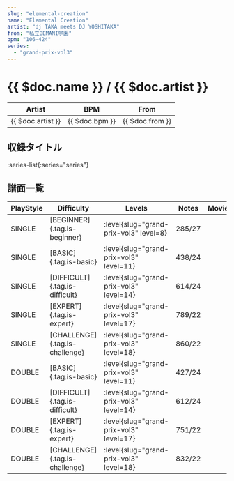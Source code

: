 ```yaml
---
slug: "elemental-creation"
name: "Elemental Creation"
artist: "dj TAKA meets DJ YOSHITAKA"
from: "私立BEMANI学園"
bpm: "106-424"
series:
  - "grand-prix-vol3"
---
```


# {{ $doc.name }} / {{ $doc.artist }}

|Artist|BPM|From|
|------|---|----|
|{{ $doc.artist }}|{{ $doc.bpm }}|{{ $doc.from }}|

## 収録タイトル

:series-list{:series="series"}

## 譜面一覧

|PlayStyle|Difficulty|Levels|Notes|Movie|
|---------|----------|------|-----|-----|
|SINGLE|[BEGINNER]{.tag.is-beginner}|<div class="field is-grouped is-grouped-multiline"> :level{slug="grand-prix-vol3" level=8}</div>|285/27||
|SINGLE|[BASIC]{.tag.is-basic}|<div class="field is-grouped is-grouped-multiline"> :level{slug="grand-prix-vol3" level=11}</div>|438/24||
|SINGLE|[DIFFICULT]{.tag.is-difficult}|<div class="field is-grouped is-grouped-multiline"> :level{slug="grand-prix-vol3" level=14}</div>|614/24||
|SINGLE|[EXPERT]{.tag.is-expert}|<div class="field is-grouped is-grouped-multiline"> :level{slug="grand-prix-vol3" level=17}</div>|789/22||
|SINGLE|[CHALLENGE]{.tag.is-challenge}|<div class="field is-grouped is-grouped-multiline"> :level{slug="grand-prix-vol3" level=18}</div>|860/22||
|DOUBLE|[BASIC]{.tag.is-basic}|<div class="field is-grouped is-grouped-multiline"> :level{slug="grand-prix-vol3" level=11}</div>|427/24||
|DOUBLE|[DIFFICULT]{.tag.is-difficult}|<div class="field is-grouped is-grouped-multiline"> :level{slug="grand-prix-vol3" level=14}</div>|612/24||
|DOUBLE|[EXPERT]{.tag.is-expert}|<div class="field is-grouped is-grouped-multiline"> :level{slug="grand-prix-vol3" level=17}</div>|751/22||
|DOUBLE|[CHALLENGE]{.tag.is-challenge}|<div class="field is-grouped is-grouped-multiline"> :level{slug="grand-prix-vol3" level=18}</div>|832/22||
